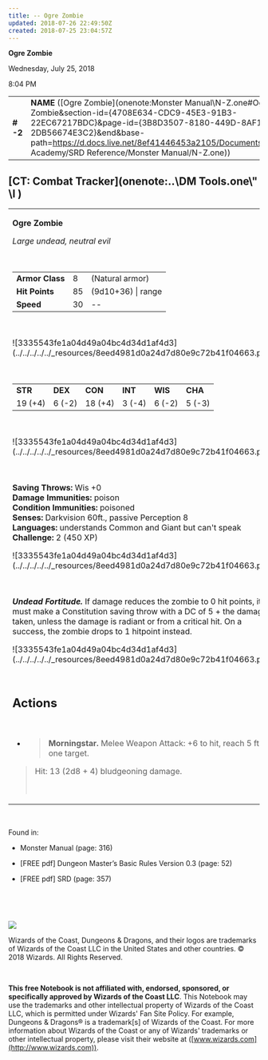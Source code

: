 ```yaml
---
title: -- Ogre Zombie
updated: 2018-07-26 22:49:50Z
created: 2018-07-25 23:04:57Z
---
```


**Ogre Zombie**

Wednesday, July 25, 2018

8:04 PM

|           |                                                                                                                                                                                                                                                                                                |       |        |        |     |       |        |
|-----------|------------------------------------------------------------------------------------------------------------------------------------------------------------------------------------------------------------------------------------------------------------------------------------------------|-------|--------|--------|-----|-------|--------|
| **\# -2** | **NAME** ([Ogre Zombie](onenote:Monster Manual\\N-Z.one#Ogre Zombie&section-id={4708E634-CDC9-45E3-91B3-22EC67217BDC}&page-id={3B8D3507-8180-449D-8AF1-2DB56674E3C2}&end&base-path=https://d.docs.live.net/8ef41446453a2105/Documents/Adventure Academy/SRD Reference/Monster Manual/N-Z.one)) | **8** | **85** | **85** | \-  | Notes | 450 XP |

## [CT: Combat Tracker](onenote:..\\DM Tools.one\\" \l )

<table><tbody><tr class="odd"><td><p><strong>Ogre Zombie</strong></p><p><em>Large undead, neutral evil</em></p><p> </p><table><tbody><tr class="odd"><td><strong>Armor Class</strong></td><td>8</td><td>(Natural armor)</td></tr><tr class="even"><td><strong>Hit Points</strong></td><td>85</td><td>(9d10+36) | range</td></tr><tr class="odd"><td><strong>Speed</strong></td><td>30</td><td>--</td></tr></tbody></table><p> </p><p>![3335543fe1a04d49a04bc4d34d1af4d3](../../../../../_resources/8eed4981d0a24d7d80e9c72b41f04663.png)</p><p> </p><table><tbody><tr class="odd"><td><strong>STR</strong></td><td><strong>DEX</strong></td><td><strong>CON</strong></td><td><strong>INT</strong></td><td><strong>WIS</strong></td><td><strong>CHA</strong></td></tr><tr class="even"><td>19 (+4)</td><td>6 (-2)</td><td>18 (+4)</td><td>3 (-4)</td><td>6 (-2)</td><td>5 (-3)</td></tr></tbody></table><p> </p><p>![3335543fe1a04d49a04bc4d34d1af4d3](../../../../../_resources/8eed4981d0a24d7d80e9c72b41f04663.png)</p><p> </p><p><strong>Saving Throws:</strong> Wis +0<br />
<strong>Damage Immunities:</strong> poison<br />
<strong>Condition Immunities:</strong> poisoned<br />
<strong>Senses:</strong> Darkvision 60ft., passive Perception 8<br />
<strong>Languages:</strong> understands Common and Giant but can't speak<br />
<strong>Challenge:</strong> 2 (450 XP)</p><p>![3335543fe1a04d49a04bc4d34d1af4d3](../../../../../_resources/8eed4981d0a24d7d80e9c72b41f04663.png)</p><p> </p><p><em><strong>Undead Fortitude.</strong></em> If damage reduces the zombie to 0 hit points, it must make a Constitution saving throw with a DC of 5 + the damage taken, unless the damage is radiant or from a critical hit. On a success, the zombie drops to 1 hitpoint instead.</p><p>![3335543fe1a04d49a04bc4d34d1af4d3](../../../../../_resources/8eed4981d0a24d7d80e9c72b41f04663.png)</p><h2 id="actions"><strong><br />
Actions</strong></h2><p> </p><ul><li><blockquote><p><strong>Morningstar.</strong> Melee Weapon Attack: +6 to hit, reach 5 ft., one target.</p></blockquote></li></ul><blockquote><p>Hit: 13 (2d8 + 4) bludgeoning damage.</p><p> </p></blockquote></td></tr></tbody></table>

 

Found in:

-   Monster Manual (page: 316)

-   \[FREE pdf\] Dungeon Master’s Basic Rules Version 0.3 (page: 52)

-   \[FREE pdf\] SRD (page: 357)

 

 

![](tmp\media\image2.png)

Wizards of the Coast, Dungeons & Dragons, and their logos are trademarks of Wizards of the Coast LLC in the United States and other countries. © 2018 Wizards. All Rights Reserved.

 

**This free Notebook is not affiliated with, endorsed, sponsored, or specifically approved by Wizards of the Coast LLC**. This Notebook may use the trademarks and other intellectual property of Wizards of the Coast LLC, which is permitted under Wizards' Fan Site Policy. For example, Dungeons & Dragons® is a trademark\[s\] of Wizards of the Coast. For more information about Wizards of the Coast or any of Wizards' trademarks or other intellectual property, please visit their website at ([www.wizards.com](http://www.wizards.com)).
